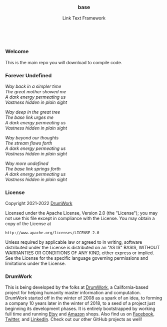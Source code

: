 
<br/>
<br/>
<br/>
<br/>
<br/>
<br/>
<br/>

<h3 align='center'>base</h3>
<p align='center'>
  Link Text Framework
</p>

<br/>
<br/>
<br/>

### Welcome

This is the main repo you will download to compile code.

### Forever Undefined

<em>Way back in a simpler time<br/>
The great mother showed me<br/>
A dark energy permeating us<br/>
Vastness hidden in plain sight<br/>

Way deep in the great tree<br/>
The base link urges me<br/>
A dark energy permeating us<br/>
Vastness hidden in plain sight<br/>

Way beyond our thoughts<br/>
The stream flows forth<br/>
A dark energy permeating us<br/>
Vastness hidden in plain sight<br/>

Way more undefined<br/>
The base link springs forth<br/>
A dark energy permeating us<br/>
Vastness hidden in plain sight</em>

### License

Copyright 2021-2022 <a href='https://drum.work'>DrumWork</a>

Licensed under the Apache License, Version 2.0 (the "License");
you may not use this file except in compliance with the License.
You may obtain a copy of the License at

    http://www.apache.org/licenses/LICENSE-2.0

Unless required by applicable law or agreed to in writing, software
distributed under the License is distributed on an "AS IS" BASIS,
WITHOUT WARRANTIES OR CONDITIONS OF ANY KIND, either express or implied.
See the License for the specific language governing permissions and
limitations under the License.

### DrumWork

This is being developed by the folks at [DrumWork](https://drum.work), a California-based project for helping humanity master information and computation. DrumWork started off in the winter of 2008 as a spark of an idea, to forming a company 10 years later in the winter of 2018, to a seed of a project just beginning its development phases. It is entirely bootstrapped by working full time and running [Etsy](https://etsy.com/shop/mountbuild) and [Amazon](https://www.amazon.com/s?rh=p_27%3AMount+Build) shops. Also find us on [Facebook](https://www.facebook.com/drumworkteam), [Twitter](https://twitter.com/drumworkteam), and [LinkedIn](https://www.linkedin.com/company/drumworkteam). Check out our other GitHub projects as well!
